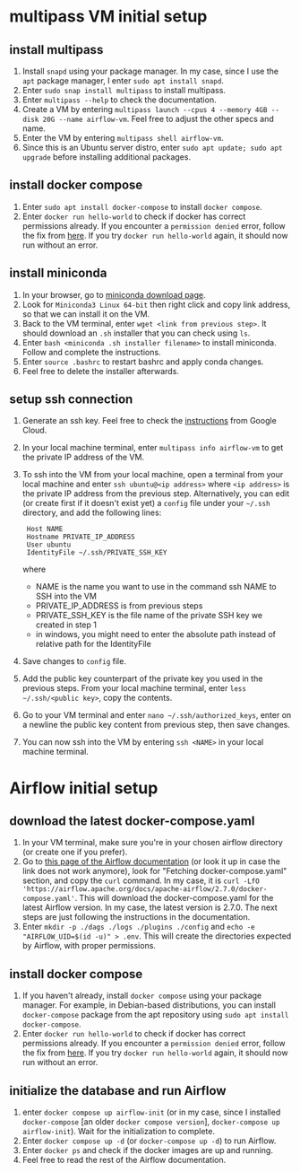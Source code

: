 # multipass VM initial setup

## install multipass
1. Install `snapd` using your package manager. In my case, since I use the `apt` package manager, I enter `sudo apt install snapd`.
2. Enter `sudo snap install multipass` to install multipass.
3. Enter `multipass --help` to check the documentation.
4. Create a VM by entering `multipass launch --cpus 4 --memory 4GB --disk 20G --name airflow-vm`. Feel free to adjust the other specs and name.
5. Enter the VM by entering `multipass shell airflow-vm`.
6. Since this is an Ubuntu server distro, enter `sudo apt update; sudo apt upgrade` before installing additional packages.

## install docker compose
1. Enter `sudo apt install docker-compose` to install `docker compose`.
2. Enter `docker run hello-world` to check if docker has correct permissions already. If you encounter a `permission denied` error, follow the fix from [here](https://github.com/sindresorhus/guides/blob/main/docker-without-sudo.md). If you try `docker run hello-world` again, it should now run without an error.

## install miniconda
1. In your browser, go to [miniconda download page](https://docs.conda.io/en/latest/miniconda.html).
2. Look for `Miniconda3 Linux 64-bit` then right click and copy link address, so that we can install it on the VM.
3. Back to the VM terminal, enter `wget <link from previous step>`. It should download an `.sh` installer that you can check using `ls`.
4. Enter `bash <miniconda .sh installer filename>` to install miniconda. Follow and complete the instructions.
5. Enter `source .bashrc` to restart bashrc and apply conda changes.
6. Feel free to delete the installer afterwards.

## setup ssh connection
1. Generate an ssh key. Feel free to check the [instructions](https://cloud.google.com/compute/docs/connect/create-ssh-keys#linux-and-macos) from Google Cloud.
2. In your local machine terminal, enter `multipass info airflow-vm` to get the private IP address of the VM.
3. To ssh into the VM from your local machine, open a terminal from your local machine and enter `ssh ubuntu@<ip address>` where `<ip address>` is the private IP address from the previous step. Alternatively, you can edit (or create first if it doesn't exist yet) a `config` file under your `~/.ssh` directory, and add the following lines:

        Host NAME
        Hostname PRIVATE_IP_ADDRESS
        User ubuntu
        IdentityFile ~/.ssh/PRIVATE_SSH_KEY

    where

    - NAME is the name you want to use in the command ssh NAME to SSH into the VM
    - PRIVATE_IP_ADDRESS is from previous steps
    - PRIVATE_SSH_KEY is the file name of the private SSH key we created in step 1
    - in windows, you might need to enter the absolute path instead of relative path for the IdentityFile

4. Save changes to `config` file.
5. Add the public key counterpart of the private key you used in the previous steps. From your local machine terminal, enter `less ~/.ssh/<public key>`, copy the contents.
6. Go to your VM terminal and enter `nano ~/.ssh/authorized_keys`, enter on a newline the public key content from previous step, then save changes.
7. You can now ssh into the VM by entering `ssh <NAME>` in your local machine terminal.

# Airflow initial setup

## download the latest docker-compose.yaml
1. In your VM terminal, make sure you're in your chosen airflow directory (or create one if you prefer).
2. Go to [this page of the Airflow documentation](https://airflow.apache.org/docs/apache-airflow/stable/howto/docker-compose/index.html) (or look it up in case the link does not work anymore), look for "Fetching docker-compose.yaml" section, and copy the `curl` command. In my case, it is `curl -LfO 'https://airflow.apache.org/docs/apache-airflow/2.7.0/docker-compose.yaml'`. This will download the docker-compose.yaml for the latest Airflow version. In my case, the latest version is 2.7.0. The next steps are just following the instructions in the documentation.
4. Enter `mkdir -p ./dags ./logs ./plugins ./config` and `echo -e "AIRFLOW_UID=$(id -u)" > .env`. This will create the directories expected by Airflow, with proper permissions.

## install docker compose
1. If you haven't already, install `docker compose` using your package manager. For example, in Debian-based distributions, you can install `docker-compose` package from the apt repository using `sudo apt install docker-compose`.
2. Enter `docker run hello-world` to check if docker has correct permissions already. If you encounter a `permission denied` error, follow the fix from [here](https://github.com/sindresorhus/guides/blob/main/docker-without-sudo.md). If you try `docker run hello-world` again, it should now run without an error.

## initialize the database and run Airflow
1. enter `docker compose up airflow-init` (or in my case, since I installed `docker-compose` [an older `docker compose version`], `docker-compose up airflow-init`). Wait for the initialization to complete.
2. Enter `docker compose up -d` (or `docker-compose up -d`) to run Airflow.
3. Enter `docker ps` and check if the docker images are up and running.
4. Feel free to read the rest of the Airflow documentation.